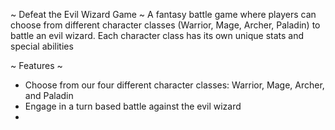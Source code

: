 ~ Defeat the Evil Wizard Game ~
A fantasy battle game where players can choose from different character classes
(Warrior, Mage, Archer, Paladin) to battle an evil wizard. Each character
class has its own unique stats and special abilities

~ Features ~
- Choose from our four different character classes: Warrior, Mage, Archer, and Paladin
- Engage in a turn based battle against the evil wizard
- 
